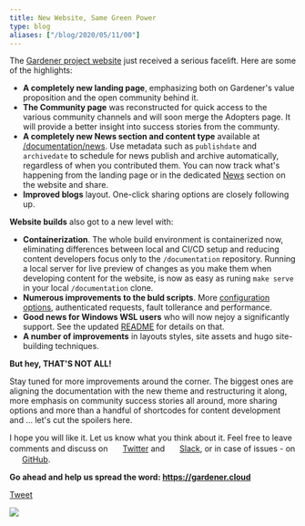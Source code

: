 ```yaml
---
title: New Website, Same Green Power
type: blog
aliases: ["/blog/2020/05/11/00"]
---
```


The [Gardener project website](https://gardener.cloud) just received a serious facelift. Here are some of the highlights:
- **A completely new landing page**, emphasizing both on Gardener's value proposition and the open community behind it.
- **The Community page** was reconstructed for quick access to the various community channels and will soon merge the Adopters page. It will provide a better insight into success stories from the communty.
- **A completely new News section and content type** available at [/documentation/news](https://github.com/gardener/documentation/tree/master/website/news). Use metadata such as `publishdate` and `archivedate` to schedule for news publish and archive automatically, regardless of when you contributed them. You can now track what's happening from the landing page or in the dedicated [News](https://gardener.cloud/news) section on the website and share.
- **Improved blogs** layout. One-click sharing options are closely following up.   

**Website builds** also got to a new level with:
  - **Containerization**. The whole build environment is containerized now, eliminating differences between local and CI/CD setup and reducing content developers focus only to the `/documentation` repository. Running a local server for live preview of changes as you make them when developing content for the website, is now as easy as runing `make serve` in your local `/documentation` clone.
  - **Numerous improvements to the buld scripts**. More [configuration options](https://github.com/gardener/website-generator#build-configuration), authenticated requests, fault tollerance and performance.
  - **Good news for Windows WSL users** who will now nejoy a significantly support. See the updated [README](https://github.com/gardener/website-generator#windows-10-users) for details on that.
  - **A number of improvements** in layouts styles, site assets and hugo site-building techniques.

**But hey, THAT'S NOT ALL!**

Stay tuned for more improvements around the corner. The biggest ones are aligning the documentation with the new theme and restructuring it along, more emphasis on community success stories all around, more sharing options and more than a handful of shortcodes for content development and ... let's cut the spoilers here.

I hope you will like it. Let us know what you think about it. Feel free to leave comments and discuss on <img src="../../../images/branding/twitter-logo-green.svg" style="width:16px;height:auto;margin-left: 3px; margin-right:3px;display:inline-block">[Twitter](https://twitter.com/GardenerProject) and <img src="../../../images/branding/slack-logo-green.svg" style="width:16px;height:auto;margin-left: 3px; margin-right:3px;display:inline-block">[Slack](https://kubernetes.slack.com/archives/CB57N0BFG), or in case of issues - on <img src="../../../images/branding/github-mark-logo-green.svg" style="width:16px;height:auto;margin-left: 3px; margin-right:3px;display:inline-block">[GitHub](https://github.com/gardener/documentation/issues).

**Go ahead and help us spread the word: https://gardener.cloud**

<a href="https://twitter.com/share?ref_src=twsrc%5Etfw" class="twitter-share-button" data-text=" " data-url="https://gardener.cloud" data-hashtags="GardenerProject" data-dnt="true" data-show-count="false">Tweet</a><script async src="https://platform.twitter.com/widgets.js" charset="utf-8"></script>

<picture>
    <!--source srcset="../../../blog/2020_week_20/website-screen-XL.png"
            media="(min-width: 1400px)"-->
    <!--source srcset="../../../blog/2020_week_20/website-screen-L.png"
            media="(min-width: 1000px)"-->
    <!--source srcset="../../../blog/2020_week_20/website-screen-M.png"
            media="(min-width: 750px)"-->
    <source srcset="../../../blog/2020_week_20/website-screen-L.png"
            media="(min-width: 750px)">
    <img src="../../../blog/2020_week_20/website-screen.png" />
</picture>

<br>